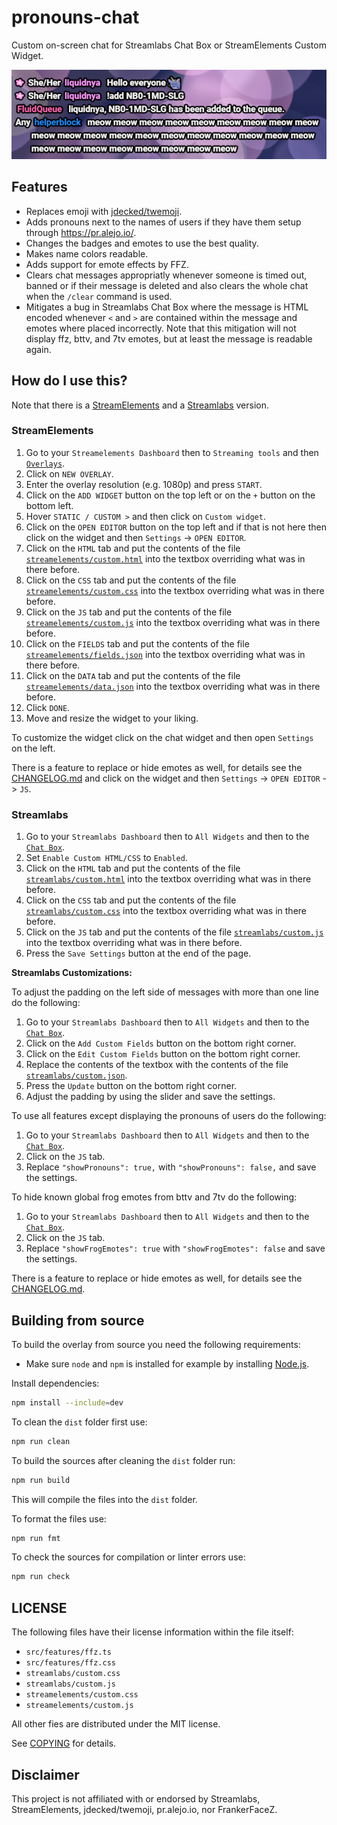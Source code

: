 # pronouns-chat

Custom on-screen chat for Streamlabs Chat Box or StreamElements Custom Widget.

![A screenshot of the chat overlay containing some messages by different users. Pronouns are displayed to the left of the names for some of the users.](docs/screenshot.png)

## Features

- Replaces emoji with [jdecked/twemoji](https://github.com/jdecked/twemoji).
- Adds pronouns next to the names of users if they have them setup through <https://pr.alejo.io/>.
- Changes the badges and emotes to use the best quality.
- Makes name colors readable.
- Adds support for emote effects by FFZ.
- Clears chat messages appropriatly whenever someone is timed out, banned or if their message is deleted and also clears the whole chat when the `/clear` command is used.
- Mitigates a bug in Streamlabs Chat Box where the message is HTML encoded whenever `<` and `>` are contained within the message and emotes where placed incorrectly. Note that this mitigation will not display ffz, bttv, and 7tv emotes, but at least the message is readable again.

## How do I use this?

Note that there is a [StreamElements](#streamelements) and a [Streamlabs](#streamlabs) version.

### StreamElements

1. Go to your `Streamelements Dashboard` then to `Streaming tools` and then [`Overlays`](https://streamelements.com/dashboard/overlays).
2. Click on `NEW OVERLAY`.
3. Enter the overlay resolution (e.g. 1080p) and press `START`.
4. Click on the `ADD WIDGET` button on the top left or on the `+` button on the bottom left.
5. Hover `STATIC / CUSTOM >` and then click on `Custom widget`.
6. Click on the `OPEN EDITOR` button on the top left and if that is not here then click on the widget and then `Settings` -> `OPEN EDITOR`.
7. Click on the `HTML` tab and put the contents of the file [`streamelements/custom.html`](streamelements/custom.html) into the textbox overriding what was in there before.
8. Click on the `CSS` tab and put the contents of the file [`streamelements/custom.css`](streamelements/custom.css) into the textbox overriding what was in there before.
9. Click on the `JS` tab and put the contents of the file [`streamelements/custom.js`](streamelements/custom.js) into the textbox overriding what was in there before.
10. Click on the `FIELDS` tab and put the contents of the file [`streamelements/fields.json`](streamelements/fields.json) into the textbox overriding what was in there before.
11. Click on the `DATA` tab and put the contents of the file [`streamelements/data.json`](streamelements/data.json) into the textbox overriding what was in there before.
12. Click `DONE`.
13. Move and resize the widget to your liking.

To customize the widget click on the chat widget and then open `Settings` on the left.

There is a feature to replace or hide emotes as well, for details see the [CHANGELOG.md](CHANGELOG.md) and click on the widget and then `Settings` -> `OPEN EDITOR` -> `JS`.

### Streamlabs

1. Go to your `Streamlabs Dashboard` then to `All Widgets` and then to the [`Chat Box`](https://streamlabs.com/dashboard#/chatbox).
2. Set `Enable Custom HTML/CSS` to `Enabled`.
3. Click on the `HTML` tab and put the contents of the file [`streamlabs/custom.html`](streamlabs/custom.html) into the textbox overriding what was in there before.
4. Click on the `CSS` tab and put the contents of the file [`streamlabs/custom.css`](streamlabs/custom.css) into the textbox overriding what was in there before.
5. Click on the `JS` tab and put the contents of the file [`streamlabs/custom.js`](streamlabs/custom.js) into the textbox overriding what was in there before.
6. Press the `Save Settings` button at the end of the page.

**Streamlabs Customizations:**

To adjust the padding on the left side of messages with more than one line do the following:

1. Go to your `Streamlabs Dashboard` then to `All Widgets` and then to the [`Chat Box`](https://streamlabs.com/dashboard#/chatbox).
2. Click on the `Add Custom Fields` button on the bottom right corner.
3. Click on the `Edit Custom Fields` button on the bottom right corner.
4. Replace the contents of the textbox with the contents of the file [`streamlabs/custom.json`](streamlabs/custom.json).
5. Press the `Update` button on the bottom right corner.
6. Adjust the padding by using the slider and save the settings.

To use all features except displaying the pronouns of users do the following:

1. Go to your `Streamlabs Dashboard` then to `All Widgets` and then to the [`Chat Box`](https://streamlabs.com/dashboard#/chatbox).
2. Click on the `JS` tab.
3. Replace `"showPronouns": true,` with `"showPronouns": false,` and save the settings.

To hide known global frog emotes from bttv and 7tv do the following:

1. Go to your `Streamlabs Dashboard` then to `All Widgets` and then to the [`Chat Box`](https://streamlabs.com/dashboard#/chatbox).
2. Click on the `JS` tab.
3. Replace `"showFrogEmotes": true` with `"showFrogEmotes": false` and save the settings.

There is a feature to replace or hide emotes as well, for details see the [CHANGELOG.md](CHANGELOG.md).

## Building from source

To build the overlay from source you need the following requirements:

- Make sure `node` and `npm` is installed for example by installing [Node.js](https://nodejs.org/en).

Install dependencies:

```sh
npm install --include=dev
```

To clean the `dist` folder first use:

```sh
npm run clean
```

To build the sources after cleaning the `dist` folder run:

```sh
npm run build
```

This will compile the files into the `dist` folder.

To format the files use:

```sh
npm run fmt
```

To check the sources for compilation or linter errors use:

```sh
npm run check
```

## LICENSE

The following files have their license information within the file itself:

- `src/features/ffz.ts`
- `src/features/ffz.css`
- `streamlabs/custom.css`
- `streamlabs/custom.js`
- `streamelements/custom.css`
- `streamelements/custom.js`

All other fies are distributed under the MIT license.

See [COPYING](COPYING) for details.

## Disclaimer

This project is not affiliated with or endorsed by Streamlabs, StreamElements, jdecked/twemoji, pr.alejo.io, nor FrankerFaceZ.
